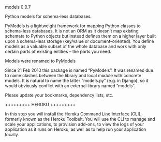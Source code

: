 models 0.9.7

Python models for schema-less databases.

PyModels is a lightweight framework for mapping Python classes to schema-less databases. It is not an ORM as it doesn’t map existing schemata to Python objects but instead defines them on a higher layer built upon a schema-less storage (key/value or document-oriented). You define models as a valuable subset of the whole database and work with only certain parts of existing entities – the parts you need.

Models were renamed to PyModels

Since 21 Feb 2010 this package is named “PyModels”. It was renamed due to name clashes between the library and local module with concrete models. It is natural to name the latter “models.py” (e.g. in Django), so it would obviously conflict with an external library named “models”.

Please update your bookmarks, dependency lists, etc.

+++++++++
HEROKU
+++++++++

In this step you will install the Heroku Command Line Interface (CLI), formerly known as the Heroku Toolbelt. You will use the CLI to manage and scale your applications, to provision add-ons, to view the logs of your application as it runs on Heroku, as well as to help run your application locally.
